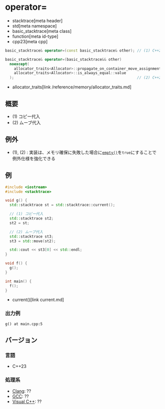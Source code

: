 # operator=
* stacktrace[meta header]
* std[meta namespace]
* basic_stacktrace[meta class]
* function[meta id-type]
* cpp23[meta cpp]

```cpp
basic_stacktrace& operator=(const basic_stacktrace& other); // (1) C++23

basic_stacktrace& operator=(basic_stacktrace&& other)
  noexcept(
    allocator_traits<Allocator>::propagate_on_container_move_assignment::value ||
    allocator_traits<Allocator>::is_always_equal::value
  );                                                        // (2) C++23
```
* allocator_traits[link /reference/memory/allocator_traits.md]

## 概要
- (1) コピー代入
- (2) ムーブ代入


## 例外
- (1), (2) : 実装は、メモリ確保に失敗した場合に[`empty()`](empty.md)を`true`にすることで例外仕様を強化できる


## 例
```cpp example
#include <iostream>
#include <stacktrace>

void g() {
  std::stacktrace st = std::stacktrace::current();

  // (1) コピー代入
  std::stacktrace st2;
  st2 = st;

  // (2) ムーブ代入
  std::stacktrace st3;
  st3 = std::move(st2);

  std::cout << st3[0] << std::endl;
}

void f() {
  g();
}

int main() {
  f();
}
```
* current()[link current.md]

### 出力例
```
g() at main.cpp:5
```


## バージョン
### 言語
- C++23

### 処理系
- [Clang](/implementation.md#clang): ??
- [GCC](/implementation.md#gcc): ??
- [Visual C++](/implementation.md#visual_cpp): ??
